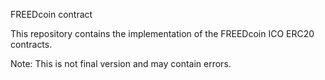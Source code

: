 FREEDcoin contract

This repository contains the implementation of the FREEDcoin ICO ERC20 contracts.

Note: This is not final version and may contain errors. 